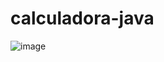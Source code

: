 # calculadora-java

![image](https://user-images.githubusercontent.com/89231768/201859488-c8003ccf-b0a8-4c78-b1f7-1019b2d96da5.png)
